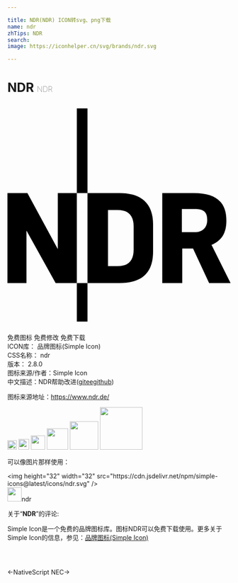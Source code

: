 ```yaml
---

title: NDR(NDR) ICON转svg、png下载
name: ndr
zhTips: NDR
search: 
image: https://iconhelper.cn/svg/brands/ndr.svg

---
```


# NDR  <small style="font-size: 60%;font-weight: 100">NDR</small>

<div id="svg" class="svg-wrap">
<svg role="img" viewBox="0 0 24 24" xmlns="http://www.w3.org/2000/svg"><title>NDR icon</title><path d="M5.184 19.325l-3.137-5.648v5.649H0V9.64h2.149l3.267 6.025V9.641h2.047v9.684zm2.279-9.684V.537H8.61v9.104zm0 13.822v-4.138H8.61v4.138zM12.037 9.64c2.395 0 3.63 1.147 3.63 3.368v2.918c0 2.28-1.19 3.398-3.63 3.398H8.61V9.641zm-.19 7.855c1.163 0 1.728-.581 1.728-1.771v-2.498c0-1.176-.58-1.757-1.727-1.757h-1.03v6.026zm9.845 1.83l-1.728-3.718h-1.161v3.717h-2.15V9.641h3.384c2.381 0 3.513.944 3.513 2.962 0 1.335-.493 2.134-1.597 2.613L24 19.326zm-1.568-5.475c.857 0 1.365-.494 1.365-1.32 0-.858-.377-1.177-1.365-1.177H18.76v2.498h1.365z"/></svg>
</div>
<detail full-name='ndr'></detail>

<div class="detail-page">
<p>
<span><span class="badge-success badge">免费图标</span> <span class="badge-success badge">免费修改</span>  <span class="badge-success badge">免费下载</span> </span>
<br/>
<span>
ICON库：
<span class="badge-secondary badge">品牌图标(Simple Icon)</span> 
</span>
<br/>
<span>
CSS名称：
<span class="badge-secondary badge">ndr</span> 
</span>

<br/>
<span>
版本：
<span class="badge-secondary badge">2.8.0</span> 
</span>
<br/>
<span>图标来源/作者：<span class="badge-light badge">Simple Icon</span></span> 
<br/>
<span class="zh-detail">中文描述：<span class="badge-primary badge">NDR</span><span class="help-link"><span>帮助改进</span>(<a href="https://gitee.com/liuwave/icon-helper/edit/master/json/brands/ndr.json" target="_blank" rel="noopener noreferrer">gitee</a><a href="https://github.com/liuwave/icon-helper/edit/master/json/brands/ndr.json" target="_blank" rel="noopener noreferrer">github</a></span>)</span><br/>
</p>
</div><div class="description description alert alert-light"><p>图标来源地址：<a href="https://www.ndr.de/" target="_blank" rel="noopener noreferrer">https://www.ndr.de/</a></p></div>
<div class="alert alert-dark">
<img height="21" width="21" src="https://cdn.jsdelivr.net/npm/simple-icons@latest/icons/ndr.svg" />
<img height="24" width="24" src="https://cdn.jsdelivr.net/npm/simple-icons@latest/icons/ndr.svg" />
<img height="32" width="32" src="https://cdn.jsdelivr.net/npm/simple-icons@latest/icons/ndr.svg" />
<img height="48" width="48" src="https://cdn.jsdelivr.net/npm/simple-icons@latest/icons/ndr.svg" />
<img height="64" width="64" src="https://cdn.jsdelivr.net/npm/simple-icons@latest/icons/ndr.svg" />
<img height="96" width="96" src="https://cdn.jsdelivr.net/npm/simple-icons@latest/icons/ndr.svg" />

</div>
<div>
  <p>可以像图片那样使用：    
  </p>
  <div class="alert alert-primary" style="font-size: 14px">
    &lt;img height="32" width="32" src="https://cdn.jsdelivr.net/npm/simple-icons@latest/icons/ndr.svg" /&gt;
    <copy-btn content='<img height="32" width="32" src="https://cdn.jsdelivr.net/npm/simple-icons@latest/icons/ndr.svg" />'></copy-btn>
  </div>
  <div class="alert alert-secondary">
    <img height="32" width="32" src="https://cdn.jsdelivr.net/npm/simple-icons@latest/icons/ndr.svg" />ndr
    <copy-btn content="ndr" btn-title="复制图标名称"></copy-btn>
  </div>
</div>
<div class="icon-detail__container">
<p>关于“<b>NDR</b>”的评论:</p>
</div>
<Vssue title="关于“NDR”的评论" />
<div><p>Simple Icon是一个免费的品牌图标库。图标NDR可以免费下载使用。更多关于  Simple Icon的信息，参见：<a target="_blank" href="https://iconhelper.cn/brands.html">品牌图标(Simple Icon)</a>
</p></div>


<div style="padding:2rem 0 " class="page-nav"><p class="inner"><span class="prev">←<router-link to="/icon/nativescript.html">NativeScript</router-link></span> <span class="next"><router-link to="/icon/nec.html">NEC</router-link>→</span></p></div>
